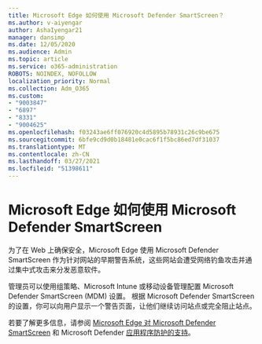 ```yaml
---
title: Microsoft Edge 如何使用 Microsoft Defender SmartScreen？
ms.author: v-aiyengar
author: AshaIyengar21
manager: dansimp
ms.date: 12/05/2020
ms.audience: Admin
ms.topic: article
ms.service: o365-administration
ROBOTS: NOINDEX, NOFOLLOW
localization_priority: Normal
ms.collection: Adm_O365
ms.custom:
- "9003847"
- "6897"
- "8331"
- "9004625"
ms.openlocfilehash: f03243ae6ff076920c4d5895b78931c26c9be675
ms.sourcegitcommit: 6bfe9cd9d0b18481e0cac6f1f5bc86ed7df31037
ms.translationtype: MT
ms.contentlocale: zh-CN
ms.lasthandoff: 03/27/2021
ms.locfileid: "51398611"
---
```

# <a name="how-microsoft-edge-uses-microsoft-defender-smartscreen"></a>Microsoft Edge 如何使用 Microsoft Defender SmartScreen

为了在 Web 上确保安全，Microsoft Edge 使用 Microsoft Defender SmartScreen 作为针对网站的早期警告系统，这些网站会遭受网络钓鱼攻击并通过集中式攻击来分发恶意软件。

管理员可以使用组策略、Microsoft Intune 或移动设备管理配置 Microsoft Defender SmartScreen (MDM) 设置。 根据 Microsoft Defender SmartScreen 的设置，你可以向用户显示一个警告页面，让他们继续访问站点或完全阻止站点。

若要了解更多信息，请参阅 [Microsoft Edge 对 Microsoft Defender SmartScreen](https://go.microsoft.com/fwlink/?linkid=2133081) 和 Microsoft Defender [应用程序防护的支持](https://go.microsoft.com/fwlink/?linkid=2132839)。